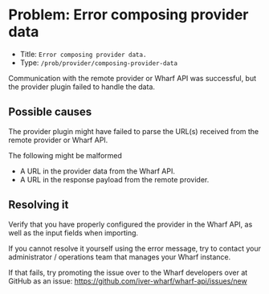 # Problem: Error composing provider data

<!-- panels:start -->

<!-- div:right-panel -->

- Title: `Error composing provider data.`
- Type: `/prob/provider/composing-provider-data`

<!-- div:left-panel -->

Communication with the remote provider or Wharf API was successful, but the
provider plugin failed to handle the data.

<!-- panels:end -->

## Possible causes

The provider plugin might have failed to parse the
URL(s) received from the remote provider or Wharf API.

The following might be malformed
- A URL in the provider data from the Wharf API.
- A URL in the response payload from the remote provider.

## Resolving it

Verify that you have properly configured the provider in the Wharf API,
as well as the input fields when importing.

If you cannot resolve it yourself using the error message, try to contact your
administrator / operations team that manages your Wharf instance.

If that fails, try promoting the issue over to the Wharf developers over at
GitHub as an issue: <https://github.com/iver-wharf/wharf-api/issues/new>
